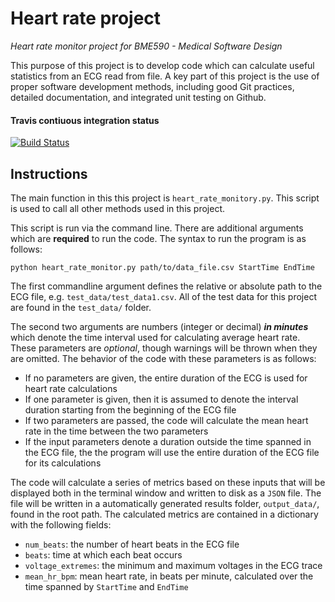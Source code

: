# Heart rate project
_Heart rate monitor project for BME590 - Medical Software Design_

This purpose of this project is to develop code which can calculate useful statistics from an ECG read from file. A key part of this project is the use of proper software development methods, including good Git practices, detailed documentation, and integrated unit testing on Github.

#### Travis contiuous integration status
[![Build Status](https://travis-ci.org/travis-ci/travis-web.svg?branch=master)](https://travis-ci.org/travis-ci/travis-web)

## Instructions
 The main function in this this project is ``heart_rate_monitory.py``. This script is used to call all other methods used in this project.
 
 This script is run via the command line. There are additional arguments which are **required** to run the code. The syntax to run the program is as follows:
 
 ``python heart_rate_monitor.py path/to/data_file.csv StartTime EndTime``
 
 The first commandline argument defines the relative or absolute path to the ECG file, e.g. ``test_data/test_data1.csv``. All of the test data for this project are found in the ``test_data/`` folder.
 
 The second two arguments are numbers (integer or decimal) **_in minutes_** which denote the time interval used for calculating average heart rate. These parameters are *optional*, though warnings will be thrown when they are omitted. The behavior of the code with these parameters is as follows:
 * If no parameters are given, the entire duration of the ECG is used for heart rate calculations
 * If one parameter is given, then it is assumed to denote the interval duration starting from the beginning of the ECG file
  * If two parameters are passed, the code will calculate the mean heart rate in the time between the two parameters
 * If the input parameters denote a duration outside the time spanned in the ECG file, the the program will use the entire duration of the ECG file for its calculations
    
  The code will calculate a series of metrics based on these inputs that will be displayed both in the terminal window and written to disk as a ``JSON`` file. The file will be written in a automatically generated results folder, ``output_data/``, found in the root path. The calculated metrics are contained in a dictionary with the following fields:
  * ``num_beats``: the number of heart beats in the ECG file
  * ``beats``: time at which each beat occurs
  * ``voltage_extremes``: the minimum and maximum voltages in the ECG trace
  * ``mean_hr_bpm``: mean heart rate, in beats per minute, calculated over the time spanned by ``StartTime`` and ``EndTime``
